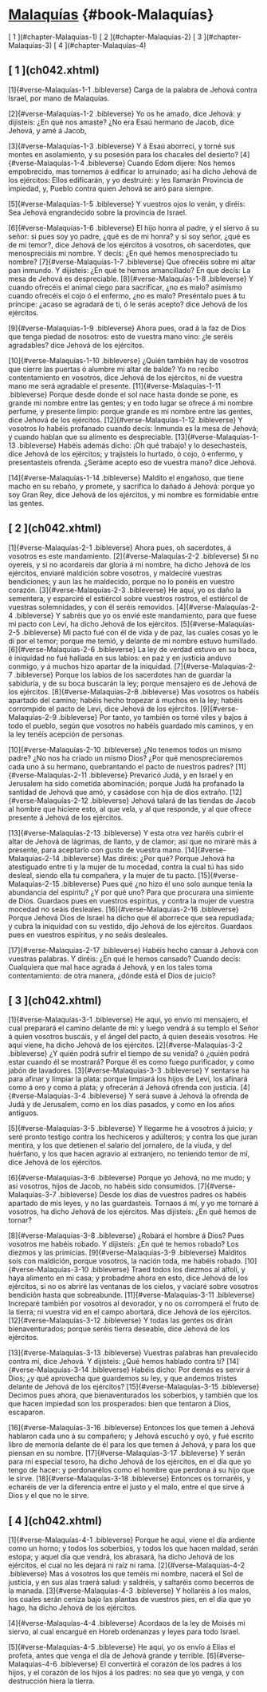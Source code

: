 # [Malaquías](ch001.xhtml) {#book-Malaquías}

<div id="chapterlinks-Malaquías" class="chapterlinks">[&nbsp;1&nbsp;](#chapter-Malaquías-1) [&nbsp;2&nbsp;](#chapter-Malaquías-2) [&nbsp;3&nbsp;](#chapter-Malaquías-3) [&nbsp;4&nbsp;](#chapter-Malaquías-4) </div>

<h2 class="chaptertitle">[&nbsp;1&nbsp;](ch042.xhtml)<span><span id="chapter-Malaquías-1"></span></span></h2>
 
[1]{#verse-Malaquías-1-1 .bibleverse} Carga de la palabra de Jehová contra Israel, por mano de Malaquías.

 
[2]{#verse-Malaquías-1-2 .bibleverse} Yo os he amado, dice Jehová: y dijisteis: ¿En qué nos amaste? ¿No era Esaú hermano de Jacob, dice Jehová, y amé á Jacob,

 
[3]{#verse-Malaquías-1-3 .bibleverse} Y á Esaú aborrecí, y torné sus montes en asolamiento, y su posesión para los chacales del desierto? 
[4]{#verse-Malaquías-1-4 .bibleverse} Cuando Edom dijere: Nos hemos empobrecido, mas tornemos á edificar lo arruinado; así ha dicho Jehová de los ejércitos: Ellos edificarán, y yo destruiré: y les llamarán Provincia de impiedad, y, Pueblo contra quien Jehová se airó para siempre.

 
[5]{#verse-Malaquías-1-5 .bibleverse} Y vuestros ojos lo verán, y diréis: Sea Jehová engrandecido sobre la provincia de Israel.

 
[6]{#verse-Malaquías-1-6 .bibleverse} El hijo honra al padre, y el siervo á su señor: si pues soy yo padre, ¿qué es de mi honra? y si soy señor, ¿qué es de mi temor?, dice Jehová de los ejércitos á vosotros, oh sacerdotes, que menospreciáis mi nombre. Y decís: ¿En qué hemos menospreciado tu nombre? 
[7]{#verse-Malaquías-1-7 .bibleverse} Que ofrecéis sobre mi altar pan inmundo. Y dijisteis: ¿En qué te hemos amancillado? En que decís: La mesa de Jehová es despreciable. 
[8]{#verse-Malaquías-1-8 .bibleverse} Y cuando ofrecéis el animal ciego para sacrificar, ¿no es malo? asimismo cuando ofrecéis el cojo ó el enfermo, ¿no es malo? Preséntalo pues á tu príncipe: ¿acaso se agradará de ti, ó le serás acepto? dice Jehová de los ejércitos.

 
[9]{#verse-Malaquías-1-9 .bibleverse} Ahora pues, orad á la faz de Dios que tenga piedad de nosotros: esto de vuestra mano vino: ¿le seréis agradables? dice Jehová de los ejércitos.

 
[10]{#verse-Malaquías-1-10 .bibleverse} ¿Quién también hay de vosotros que cierre las puertas ó alumbre mi altar de balde? Yo no recibo contentamiento en vosotros, dice Jehová de los ejércitos, ni de vuestra mano me será agradable el presente. 
[11]{#verse-Malaquías-1-11 .bibleverse} Porque desde donde el sol nace hasta donde se pone, es grande mi nombre entre las gentes; y en todo lugar se ofrece á mi nombre perfume, y presente limpio: porque grande es mi nombre entre las gentes, dice Jehová de los ejércitos. 
[12]{#verse-Malaquías-1-12 .bibleverse} Y vosotros lo habéis profanado cuando decís: Inmunda es la mesa de Jehová; y cuando hablan que su alimento es despreciable. 
[13]{#verse-Malaquías-1-13 .bibleverse} Habéis además dicho: ¡Oh qué trabajo! y lo desechasteis, dice Jehová de los ejércitos; y trajisteis lo hurtado, ó cojo, ó enfermo, y presentasteis ofrenda. ¿Seráme acepto eso de vuestra mano? dice Jehová.

 
[14]{#verse-Malaquías-1-14 .bibleverse} Maldito el engañoso, que tiene macho en su rebaño, y promete, y sacrifica lo dañado á Jehová: porque yo soy Gran Rey, dice Jehová de los ejércitos, y mi nombre es formidable entre las gentes. 

<h2 class="chaptertitle">[&nbsp;2&nbsp;](ch042.xhtml)<span><span id="chapter-Malaquías-2"></span></span></h2>
 
[1]{#verse-Malaquías-2-1 .bibleverse} Ahora pues, oh sacerdotes, á vosotros es este mandamiento. 
[2]{#verse-Malaquías-2-2 .bibleverse} Si no oyereis, y si no acordareis dar gloria á mi nombre, ha dicho Jehová de los ejércitos, enviaré maldición sobre vosotros, y maldeciré vuestras bendiciones; y aun las he maldecido, porque no lo ponéis en vuestro corazón. 
[3]{#verse-Malaquías-2-3 .bibleverse} He aquí, yo os daño la sementera, y esparciré el estiércol sobre vuestros rostros, el estiércol de vuestras solemnidades, y con él seréis removidos. 
[4]{#verse-Malaquías-2-4 .bibleverse} Y sabréis que yo os envié este mandamiento, para que fuese mi pacto con Leví, ha dicho Jehová de los ejércitos. 
[5]{#verse-Malaquías-2-5 .bibleverse} Mi pacto fué con él de vida y de paz, las cuales cosas yo le dí por el temor; porque me temió, y delante de mi nombre estuvo humillado. 
[6]{#verse-Malaquías-2-6 .bibleverse} La ley de verdad estuvo en su boca, é iniquidad no fué hallada en sus labios: en paz y en justicia anduvo conmigo, y á muchos hizo apartar de la iniquidad. 
[7]{#verse-Malaquías-2-7 .bibleverse} Porque los labios de los sacerdotes han de guardar la sabiduría, y de su boca buscarán la ley; porque mensajero es de Jehová de los ejércitos. 
[8]{#verse-Malaquías-2-8 .bibleverse} Mas vosotros os habéis apartado del camino; habéis hecho tropezar á muchos en la ley; habéis corrompido el pacto de Leví, dice Jehová de los ejércitos. 
[9]{#verse-Malaquías-2-9 .bibleverse} Por tanto, yo también os torné viles y bajos á todo el pueblo, según que vosotros no habéis guardado mis caminos, y en la ley tenéis acepción de personas.

 
[10]{#verse-Malaquías-2-10 .bibleverse} ¿No tenemos todos un mismo padre? ¿No nos ha criado un mismo Dios? ¿Por qué menospreciaremos cada uno á su hermano, quebrantando el pacto de nuestros padres? 
[11]{#verse-Malaquías-2-11 .bibleverse} Prevaricó Judá, y en Israel y en Jerusalem ha sido cometida abominación; porque Judá ha profanado la santidad de Jehová que amó, y casádose con hija de dios extraño. 
[12]{#verse-Malaquías-2-12 .bibleverse} Jehová talará de las tiendas de Jacob al hombre que hiciere esto, al que vela, y al que responde, y al que ofrece presente á Jehová de los ejércitos.

 
[13]{#verse-Malaquías-2-13 .bibleverse} Y esta otra vez haréis cubrir el altar de Jehová de lágrimas, de llanto, y de clamor; así que no miraré más á presente, para aceptarlo con gusto de vuestra mano. 
[14]{#verse-Malaquías-2-14 .bibleverse} Mas diréis: ¿Por qué? Porque Jehová ha atestiguado entre ti y la mujer de tu mocedad, contra la cual tú has sido desleal, siendo ella tu compañera, y la mujer de tu pacto. 
[15]{#verse-Malaquías-2-15 .bibleverse} Pues qué ¿no hizo él uno solo aunque tenía la abundancia del espíritu? ¿Y por qué uno? Para que procurara una simiente de Dios. Guardaos pues en vuestros espíritus, y contra la mujer de vuestra mocedad no seáis desleales. 
[16]{#verse-Malaquías-2-16 .bibleverse} Porque Jehová Dios de Israel ha dicho que él aborrece que sea repudiada; y cubra la iniquidad con su vestido, dijo Jehová de los ejércitos. Guardaos pues en vuestros espíritus, y no seáis desleales.

 
[17]{#verse-Malaquías-2-17 .bibleverse} Habéis hecho cansar á Jehová con vuestras palabras. Y diréis: ¿En qué le hemos cansado? Cuando decís: Cualquiera que mal hace agrada á Jehová, y en los tales toma contentamiento: de otra manera, ¿dónde está el Dios de juicio? 

<h2 class="chaptertitle">[&nbsp;3&nbsp;](ch042.xhtml)<span><span id="chapter-Malaquías-3"></span></span></h2>
 
[1]{#verse-Malaquías-3-1 .bibleverse} He aquí, yo envío mi mensajero, el cual preparará el camino delante de mí: y luego vendrá á su templo el Señor á quien vosotros buscáis, y el ángel del pacto, á quien deseáis vosotros. He aquí viene, ha dicho Jehová de los ejércitos. 
[2]{#verse-Malaquías-3-2 .bibleverse} ¿Y quién podrá sufrir el tiempo de su venida? ó ¿quién podrá estar cuando él se mostrará? Porque él es como fuego purificador, y como jabón de lavadores. 
[3]{#verse-Malaquías-3-3 .bibleverse} Y sentarse ha para afinar y limpiar la plata: porque limpiará los hijos de Leví, los afinará como á oro y como á plata; y ofrecerán á Jehová ofrenda con justicia. 
[4]{#verse-Malaquías-3-4 .bibleverse} Y será suave á Jehová la ofrenda de Judá y de Jerusalem, como en los días pasados, y como en los años antiguos.

 
[5]{#verse-Malaquías-3-5 .bibleverse} Y llegarme he á vosotros á juicio; y seré pronto testigo contra los hechiceros y adúlteros; y contra los que juran mentira, y los que detienen el salario del jornalero, de la viuda, y del huérfano, y los que hacen agravio al extranjero, no teniendo temor de mí, dice Jehová de los ejércitos.

 
[6]{#verse-Malaquías-3-6 .bibleverse} Porque yo Jehová, no me mudo; y así vosotros, hijos de Jacob, no habéis sido consumidos. 
[7]{#verse-Malaquías-3-7 .bibleverse} Desde los días de vuestros padres os habéis apartado de mis leyes, y no las guardasteis. Tornaos á mí, y yo me tornaré á vosotros, ha dicho Jehová de los ejércitos. Mas dijisteis: ¿En qué hemos de tornar?

 
[8]{#verse-Malaquías-3-8 .bibleverse} ¿Robará el hombre á Dios? Pues vosotros me habéis robado. Y dijisteis: ¿En qué te hemos robado? Los diezmos y las primicias. 
[9]{#verse-Malaquías-3-9 .bibleverse} Malditos sois con maldición, porque vosotros, la nación toda, me habéis robado. 
[10]{#verse-Malaquías-3-10 .bibleverse} Traed todos los diezmos al alfolí, y haya alimento en mi casa; y probadme ahora en esto, dice Jehová de los ejércitos, si no os abriré las ventanas de los cielos, y vaciaré sobre vosotros bendición hasta que sobreabunde. 
[11]{#verse-Malaquías-3-11 .bibleverse} Increparé también por vosotros al devorador, y no os corromperá el fruto de la tierra; ni vuestra vid en el campo abortará, dice Jehová de los ejércitos. 
[12]{#verse-Malaquías-3-12 .bibleverse} Y todas las gentes os dirán bienaventurados; porque seréis tierra deseable, dice Jehová de los ejércitos.

 
[13]{#verse-Malaquías-3-13 .bibleverse} Vuestras palabras han prevalecido contra mí, dice Jehová. Y dijisteis: ¿Qué hemos hablado contra ti? 
[14]{#verse-Malaquías-3-14 .bibleverse} Habéis dicho: Por demás es servir á Dios; ¿y qué aprovecha que guardemos su ley, y que andemos tristes delante de Jehová de los ejércitos? 
[15]{#verse-Malaquías-3-15 .bibleverse} Decimos pues ahora, que bienaventurados los soberbios, y también que los que hacen impiedad son los prosperados: bien que tentaron á Dios, escaparon.

 
[16]{#verse-Malaquías-3-16 .bibleverse} Entonces los que temen á Jehová hablaron cada uno á su compañero; y Jehová escuchó y oyó, y fué escrito libro de memoria delante de él para los que temen á Jehová, y para los que piensan en su nombre. 
[17]{#verse-Malaquías-3-17 .bibleverse} Y serán para mí especial tesoro, ha dicho Jehová de los ejércitos, en el día que yo tengo de hacer: y perdonarélos como el hombre que perdona á su hijo que le sirve. 
[18]{#verse-Malaquías-3-18 .bibleverse} Entonces os tornaréis, y echaréis de ver la diferencia entre el justo y el malo, entre el que sirve á Dios y el que no le sirve. 

<h2 class="chaptertitle">[&nbsp;4&nbsp;](ch042.xhtml)<span><span id="chapter-Malaquías-4"></span></span></h2>
 
[1]{#verse-Malaquías-4-1 .bibleverse} Porque he aquí, viene el día ardiente como un horno; y todos los soberbios, y todos los que hacen maldad, serán estopa; y aquel día que vendrá, los abrasará, ha dicho Jehová de los ejércitos, el cual no les dejará ni raíz ni rama. 
[2]{#verse-Malaquías-4-2 .bibleverse} Mas á vosotros los que teméis mi nombre, nacerá el Sol de justicia, y en sus alas traerá salud: y saldréis, y saltaréis como becerros de la manada. 
[3]{#verse-Malaquías-4-3 .bibleverse} Y hollaréis á los malos, los cuales serán ceniza bajo las plantas de vuestros pies, en el día que yo hago, ha dicho Jehová de los ejércitos.

 
[4]{#verse-Malaquías-4-4 .bibleverse} Acordaos de la ley de Moisés mi siervo, al cual encargué en Horeb ordenanzas y leyes para todo Israel.

 
[5]{#verse-Malaquías-4-5 .bibleverse} He aquí, yo os envío á Elías el profeta, antes que venga el día de Jehová grande y terrible. 
[6]{#verse-Malaquías-4-6 .bibleverse} El convertirá el corazón de los padres á los hijos, y el corazón de los hijos á los padres: no sea que yo venga, y con destrucción hiera la tierra. 